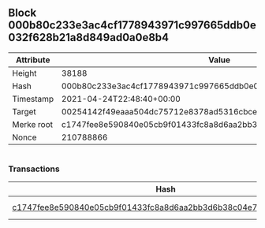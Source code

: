 ## Block 000b80c233e3ac4cf1778943971c997665ddb0e032f628b21a8d849ad0a0e8b4

Attribute | Value
--- | ---
Height | 38188
Hash | 000b80c233e3ac4cf1778943971c997665ddb0e032f628b21a8d849ad0a0e8b4
Timestamp | 2021-04-24T22:48:40+00:00
Target | 00254142f49eaaa504dc75712e8378ad5316cbcead634704b3734b6271167cc4
Merke root | c1747fee8e590840e05cb9f01433fc8a8d6aa2bb3d6b38c04e7899e7ef73a17a
Nonce | 210788866

```

```

### Transactions

Hash | Amount
--- | ---
[c1747fee8e590840e05cb9f01433fc8a8d6aa2bb3d6b38c04e7899e7ef73a17a](c1747fee8e590840e05cb9f01433fc8a8d6aa2bb3d6b38c04e7899e7ef73a17a.md) | 10.00000000 SKEPTI 
